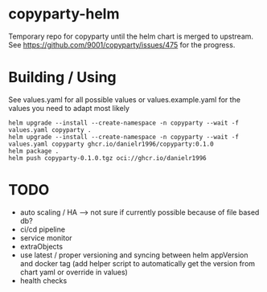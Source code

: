 # copyparty-helm
Temporary repo for copyparty until the helm chart is merged to upstream. See https://github.com/9001/copyparty/issues/475 for the progress.



# Building / Using
See values.yaml for all possible values or values.example.yaml for the values you need to adapt most likely
```shell 
helm upgrade --install --create-namespace -n copyparty --wait -f values.yaml copyparty .
helm upgrade --install --create-namespace -n copyparty --wait -f values.yaml copyparty ghcr.io/danielr1996/copyparty:0.1.0
helm package .
helm push copyparty-0.1.0.tgz oci://ghcr.io/danielr1996
```


# TODO
- auto scaling / HA --> not sure if currently possible because of file based db?
- ci/cd pipeline
- service monitor
- extraObjects
- use latest / proper versioning and syncing between helm appVersion and docker tag (add helper script to automatically get the version from chart yaml or override in values)
- health checks
